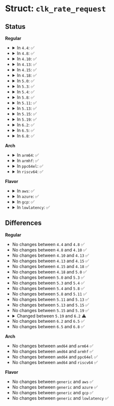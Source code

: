 # Struct: <code>clk_rate_request</code>

## Status
<b>Regular</b>
<ul>
<li>
<details>
<summary>In <code>4.4</code>: ✅</summary>

```c
struct clk_rate_request {
    long unsigned int rate;
    long unsigned int min_rate;
    long unsigned int max_rate;
    long unsigned int best_parent_rate;
    struct clk_hw *best_parent_hw;
};
```
</details>
</li>
<li>
<details>
<summary>In <code>4.8</code>: ✅</summary>

```c
struct clk_rate_request {
    long unsigned int rate;
    long unsigned int min_rate;
    long unsigned int max_rate;
    long unsigned int best_parent_rate;
    struct clk_hw *best_parent_hw;
};
```
</details>
</li>
<li>
<details>
<summary>In <code>4.10</code>: ✅</summary>

```c
struct clk_rate_request {
    long unsigned int rate;
    long unsigned int min_rate;
    long unsigned int max_rate;
    long unsigned int best_parent_rate;
    struct clk_hw *best_parent_hw;
};
```
</details>
</li>
<li>
<details>
<summary>In <code>4.13</code>: ✅</summary>

```c
struct clk_rate_request {
    long unsigned int rate;
    long unsigned int min_rate;
    long unsigned int max_rate;
    long unsigned int best_parent_rate;
    struct clk_hw *best_parent_hw;
};
```
</details>
</li>
<li>
<details>
<summary>In <code>4.15</code>: ✅</summary>

```c
struct clk_rate_request {
    long unsigned int rate;
    long unsigned int min_rate;
    long unsigned int max_rate;
    long unsigned int best_parent_rate;
    struct clk_hw *best_parent_hw;
};
```
</details>
</li>
<li>
<details>
<summary>In <code>4.18</code>: ✅</summary>

```c
struct clk_rate_request {
    long unsigned int rate;
    long unsigned int min_rate;
    long unsigned int max_rate;
    long unsigned int best_parent_rate;
    struct clk_hw *best_parent_hw;
};
```
</details>
</li>
<li>
<details>
<summary>In <code>5.0</code>: ✅</summary>

```c
struct clk_rate_request {
    long unsigned int rate;
    long unsigned int min_rate;
    long unsigned int max_rate;
    long unsigned int best_parent_rate;
    struct clk_hw *best_parent_hw;
};
```
</details>
</li>
<li>
<details>
<summary>In <code>5.3</code>: ✅</summary>

```c
struct clk_rate_request {
    long unsigned int rate;
    long unsigned int min_rate;
    long unsigned int max_rate;
    long unsigned int best_parent_rate;
    struct clk_hw *best_parent_hw;
};
```
</details>
</li>
<li>
<details>
<summary>In <code>5.4</code>: ✅</summary>

```c
struct clk_rate_request {
    long unsigned int rate;
    long unsigned int min_rate;
    long unsigned int max_rate;
    long unsigned int best_parent_rate;
    struct clk_hw *best_parent_hw;
};
```
</details>
</li>
<li>
<details>
<summary>In <code>5.8</code>: ✅</summary>

```c
struct clk_rate_request {
    long unsigned int rate;
    long unsigned int min_rate;
    long unsigned int max_rate;
    long unsigned int best_parent_rate;
    struct clk_hw *best_parent_hw;
};
```
</details>
</li>
<li>
<details>
<summary>In <code>5.11</code>: ✅</summary>

```c
struct clk_rate_request {
    long unsigned int rate;
    long unsigned int min_rate;
    long unsigned int max_rate;
    long unsigned int best_parent_rate;
    struct clk_hw *best_parent_hw;
};
```
</details>
</li>
<li>
<details>
<summary>In <code>5.13</code>: ✅</summary>

```c
struct clk_rate_request {
    long unsigned int rate;
    long unsigned int min_rate;
    long unsigned int max_rate;
    long unsigned int best_parent_rate;
    struct clk_hw *best_parent_hw;
};
```
</details>
</li>
<li>
<details>
<summary>In <code>5.15</code>: ✅</summary>

```c
struct clk_rate_request {
    long unsigned int rate;
    long unsigned int min_rate;
    long unsigned int max_rate;
    long unsigned int best_parent_rate;
    struct clk_hw *best_parent_hw;
};
```
</details>
</li>
<li>
<details>
<summary>In <code>5.19</code>: ✅</summary>

```c
struct clk_rate_request {
    long unsigned int rate;
    long unsigned int min_rate;
    long unsigned int max_rate;
    long unsigned int best_parent_rate;
    struct clk_hw *best_parent_hw;
};
```
</details>
</li>
<li>
<details>
<summary>In <code>6.2</code>: ✅</summary>

```c
struct clk_rate_request {
    struct clk_core *core;
    long unsigned int rate;
    long unsigned int min_rate;
    long unsigned int max_rate;
    long unsigned int best_parent_rate;
    struct clk_hw *best_parent_hw;
};
```
</details>
</li>
<li>
<details>
<summary>In <code>6.5</code>: ✅</summary>

```c
struct clk_rate_request {
    struct clk_core *core;
    long unsigned int rate;
    long unsigned int min_rate;
    long unsigned int max_rate;
    long unsigned int best_parent_rate;
    struct clk_hw *best_parent_hw;
};
```
</details>
</li>
<li>
<details>
<summary>In <code>6.8</code>: ✅</summary>

```c
struct clk_rate_request {
    struct clk_core *core;
    long unsigned int rate;
    long unsigned int min_rate;
    long unsigned int max_rate;
    long unsigned int best_parent_rate;
    struct clk_hw *best_parent_hw;
};
```
</details>
</li>
</ul>
<b>Arch</b>
<ul>
<li>
<details>
<summary>In <code>arm64</code>: ✅</summary>

```c
struct clk_rate_request {
    long unsigned int rate;
    long unsigned int min_rate;
    long unsigned int max_rate;
    long unsigned int best_parent_rate;
    struct clk_hw *best_parent_hw;
};
```
</details>
</li>
<li>
<details>
<summary>In <code>armhf</code>: ✅</summary>

```c
struct clk_rate_request {
    long unsigned int rate;
    long unsigned int min_rate;
    long unsigned int max_rate;
    long unsigned int best_parent_rate;
    struct clk_hw *best_parent_hw;
};
```
</details>
</li>
<li>
<details>
<summary>In <code>ppc64el</code>: ✅</summary>

```c
struct clk_rate_request {
    long unsigned int rate;
    long unsigned int min_rate;
    long unsigned int max_rate;
    long unsigned int best_parent_rate;
    struct clk_hw *best_parent_hw;
};
```
</details>
</li>
<li>
<details>
<summary>In <code>riscv64</code>: ✅</summary>

```c
struct clk_rate_request {
    long unsigned int rate;
    long unsigned int min_rate;
    long unsigned int max_rate;
    long unsigned int best_parent_rate;
    struct clk_hw *best_parent_hw;
};
```
</details>
</li>
</ul>
<b>Flavor</b>
<ul>
<li>
<details>
<summary>In <code>aws</code>: ✅</summary>

```c
struct clk_rate_request {
    long unsigned int rate;
    long unsigned int min_rate;
    long unsigned int max_rate;
    long unsigned int best_parent_rate;
    struct clk_hw *best_parent_hw;
};
```
</details>
</li>
<li>
<details>
<summary>In <code>azure</code>: ✅</summary>

```c
struct clk_rate_request {
    long unsigned int rate;
    long unsigned int min_rate;
    long unsigned int max_rate;
    long unsigned int best_parent_rate;
    struct clk_hw *best_parent_hw;
};
```
</details>
</li>
<li>
<details>
<summary>In <code>gcp</code>: ✅</summary>

```c
struct clk_rate_request {
    long unsigned int rate;
    long unsigned int min_rate;
    long unsigned int max_rate;
    long unsigned int best_parent_rate;
    struct clk_hw *best_parent_hw;
};
```
</details>
</li>
<li>
<details>
<summary>In <code>lowlatency</code>: ✅</summary>

```c
struct clk_rate_request {
    long unsigned int rate;
    long unsigned int min_rate;
    long unsigned int max_rate;
    long unsigned int best_parent_rate;
    struct clk_hw *best_parent_hw;
};
```
</details>
</li>
</ul>

## Differences
<b>Regular</b>
<ul>
<li>
No changes between <code>4.4</code> and <code>4.8</code> ✅
</li>
<li>
No changes between <code>4.8</code> and <code>4.10</code> ✅
</li>
<li>
No changes between <code>4.10</code> and <code>4.13</code> ✅
</li>
<li>
No changes between <code>4.13</code> and <code>4.15</code> ✅
</li>
<li>
No changes between <code>4.15</code> and <code>4.18</code> ✅
</li>
<li>
No changes between <code>4.18</code> and <code>5.0</code> ✅
</li>
<li>
No changes between <code>5.0</code> and <code>5.3</code> ✅
</li>
<li>
No changes between <code>5.3</code> and <code>5.4</code> ✅
</li>
<li>
No changes between <code>5.4</code> and <code>5.8</code> ✅
</li>
<li>
No changes between <code>5.8</code> and <code>5.11</code> ✅
</li>
<li>
No changes between <code>5.11</code> and <code>5.13</code> ✅
</li>
<li>
No changes between <code>5.13</code> and <code>5.15</code> ✅
</li>
<li>
No changes between <code>5.15</code> and <code>5.19</code> ✅
</li>
<li>
<details>
<summary>Changed between <code>5.19</code> and <code>6.2</code> ⚠️</summary>
<ul>
<li>
<b>Field added. </b>
<code>struct clk_core *core</code>
</li>
</ul>
</details>
</li>
<li>
No changes between <code>6.2</code> and <code>6.5</code> ✅
</li>
<li>
No changes between <code>6.5</code> and <code>6.8</code> ✅
</li>
</ul>
<b>Arch</b>
<ul>
<li>
No changes between <code>amd64</code> and <code>arm64</code> ✅
</li>
<li>
No changes between <code>amd64</code> and <code>armhf</code> ✅
</li>
<li>
No changes between <code>amd64</code> and <code>ppc64el</code> ✅
</li>
<li>
No changes between <code>amd64</code> and <code>riscv64</code> ✅
</li>
</ul>
<b>Flavor</b>
<ul>
<li>
No changes between <code>generic</code> and <code>aws</code> ✅
</li>
<li>
No changes between <code>generic</code> and <code>azure</code> ✅
</li>
<li>
No changes between <code>generic</code> and <code>gcp</code> ✅
</li>
<li>
No changes between <code>generic</code> and <code>lowlatency</code> ✅
</li>
</ul>
